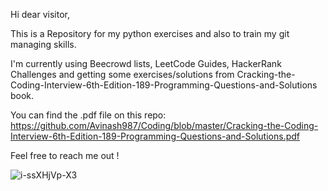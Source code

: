 Hi dear visitor,

This is a Repository for my python exercises and also to train my git managing skills.

I'm currently using Beecrowd lists, LeetCode Guides, HackerRank Challenges and getting some exercises/solutions from Cracking-the-Coding-Interview-6th-Edition-189-Programming-Questions-and-Solutions book.

You can find the .pdf file on this repo: https://github.com/Avinash987/Coding/blob/master/Cracking-the-Coding-Interview-6th-Edition-189-Programming-Questions-and-Solutions.pdf

Feel free to reach me out !




![i-ssXHjVp-X3](https://github.com/BelzebuDX/py/assets/158005199/38e4cf2d-42e6-4f5e-a065-50e376c448de)

